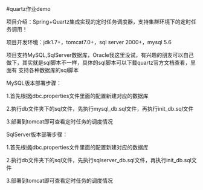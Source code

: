 #quartz作业demo

项目介绍：Spring+Quartz集成实现的定时任务调度器，支持集群环境下的定时任务调用！

项目开发环境：jdk1.7+，tomcat7.0+，sql server 2000+，mysql 5.6

项目支持MySQL,SqlServer数据库，Oracle我这里没试，有兴趣的朋友可以自己做下，其实就是sql脚本不一样，具体的sql脚本可以下载quartz官方文档查看，里面有
支持各种数据库的sql脚本

MySQL版本部署步骤：

1.首先根据jdbc.properties文件里面的配置新建对应的数据库

2.执行db文件夹下的sql文件，先执行mysql_db.sql文件，再执行init_db.sql文件

3.部署到tomcat即可查看定时任务的调度情况

SqlServer版本部署步骤：

1.首先根据jdbc.properties文件里面的配置新建对应的数据库

2.执行db文件夹下的sql文件，先执行sqlserver_db.sql文件，再执行init_db.sql文件

3.部署到tomcat即可查看定时任务的调度情况






